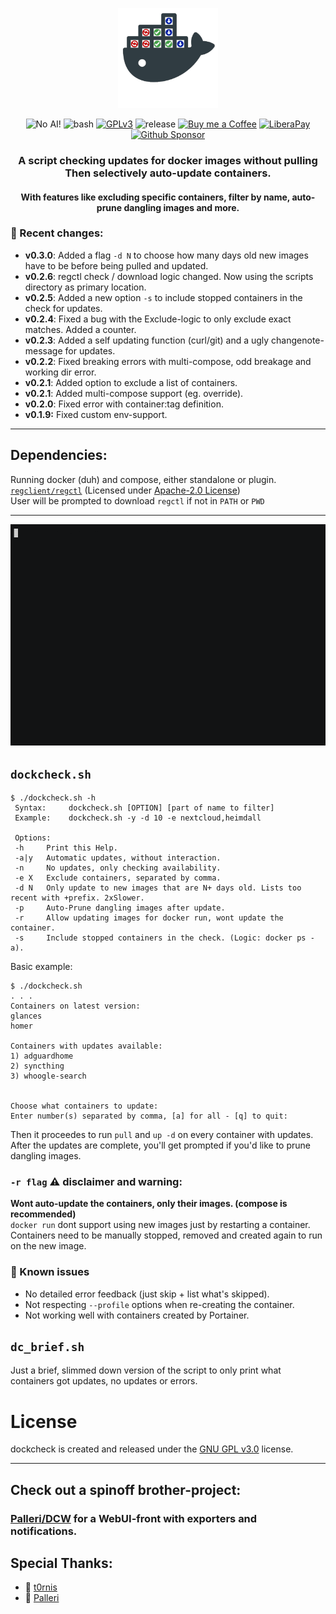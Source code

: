 <p align="center">
  <img src="extras/dockcheck_logo_by_booYah187.png" width="160" title="dockcheck">
</p>
<p align="center"> 
  <img src="https://img.shields.io/badge/coded%20by%20Human-100%25-yellow?style=flat-square" alt="No AI!">
  <img src="https://img.shields.io/badge/bash-4.3-green?style=flat-square&logo=gnubash" alt="bash">
  <a href="https://www.gnu.org/licenses/gpl-3.0.html"><img src="https://img.shields.io/badge/license-GPLv3-red?style=flat-square" alt="GPLv3"></a>
  <img src="https://img.shields.io/github/v/tag/mag37/dockcheck?style=flat-square&label=release" alt="release">
  <a href="https://ko-fi.com/mag37"><img src="https://img.shields.io/badge/-Ko--fi-grey?style=flat-square&logo=Ko-fi" alt="Buy me a Coffee"></a>
  <a href="https://liberapay.com/user-bin-rob/donate"><img src="https://img.shields.io/badge/-LiberaPay-grey?style=flat-square&logo=liberapay" alt="LiberaPay"></a>
  <a href="https://github.com/sponsors/mag37"><img src="https://img.shields.io/badge/-Sponsor-grey?style=flat-square&logo=github" alt="Github Sponsor"></a>
</p>

<h3 align="center">A script checking updates for docker images <b>without pulling</b><br>Then selectively auto-update containers.</h3>
<h4 align="center">With features like excluding specific containers, filter by name, auto-prune dangling images and more.</h4</h3>


### :pushpin: Recent changes:
- **v0.3.0**: Added a flag `-d N` to choose how many days old new images have to be before being pulled and updated.
- **v0.2.6**: regctl check / download logic changed. Now using the scripts directory as primary location.
- **v0.2.5**: Added a new option `-s` to include stopped containers in the check for updates.
- **v0.2.4**: Fixed a bug with the Exclude-logic to only exclude exact matches. Added a counter.
- **v0.2.3**: Added a self updating function (curl/git) and a ugly changenote-message for updates.
- **v0.2.2**: Fixed breaking errors with multi-compose, odd breakage and working dir error.
- **v0.2.1**: Added option to exclude a list of containers.
- **v0.2.1**: Added multi-compose support (eg. override). 
- **v0.2.0**: Fixed error with container:tag definition. 
- **v0.1.9:** Fixed custom env-support. 
___

## Dependencies:
Running docker (duh) and compose, either standalone or plugin.   
[`regclient/regctl`](https://github.com/regclient/regclient) (Licensed under [Apache-2.0 License](http://www.apache.org/licenses/LICENSE-2.0))   
User will be prompted to download `regctl` if not in `PATH` or `PWD`
___


![](extras/example.gif)

## `dockcheck.sh`
```
$ ./dockcheck.sh -h
 Syntax:     dockcheck.sh [OPTION] [part of name to filter] 
 Example:    dockcheck.sh -y -d 10 -e nextcloud,heimdall
 
 Options:
 -h     Print this Help.
 -a|y   Automatic updates, without interaction.
 -n     No updates, only checking availability.
 -e X   Exclude containers, separated by comma.
 -d N   Only update to new images that are N+ days old. Lists too recent with +prefix. 2xSlower.
 -p     Auto-Prune dangling images after update.
 -r     Allow updating images for docker run, wont update the container.
 -s     Include stopped containers in the check. (Logic: docker ps -a).
```

Basic example:
```
$ ./dockcheck.sh
. . .
Containers on latest version:
glances
homer

Containers with updates available:
1) adguardhome
2) syncthing
3) whoogle-search


Choose what containers to update:
Enter number(s) separated by comma, [a] for all - [q] to quit:

```
Then it proceedes to run `pull` and `up -d` on every container with updates.   
After the updates are complete, you'll get prompted if you'd like to prune dangling images.

### `-r flag` :warning: disclaimer and warning:
**Wont auto-update the containers, only their images. (compose is recommended)**   
`docker run` dont support using new images just by restarting a container.  
Containers need to be manually stopped, removed and created again to run on the new image.

### :hammer: Known issues
- No detailed error feedback (just skip + list what's skipped).
- Not respecting `--profile` options when re-creating the container.
- Not working well with containers created by Portainer.

## `dc_brief.sh`
Just a brief, slimmed down version of the script to only print what containers got updates, no updates or errors.

# License
dockcheck is created and released under the [GNU GPL v3.0](https://www.gnu.org/licenses/gpl-3.0-standalone.html) license.
___

## Check out a spinoff brother-project:
### [Palleri/DCW](https://github.com/Palleri/DCW) for a WebUI-front with exporters and notifications.

## Special Thanks:
- :bison: [t0rnis](https://github.com/t0rnis)   
- :leopard: [Palleri](https://github.com/Palleri)
